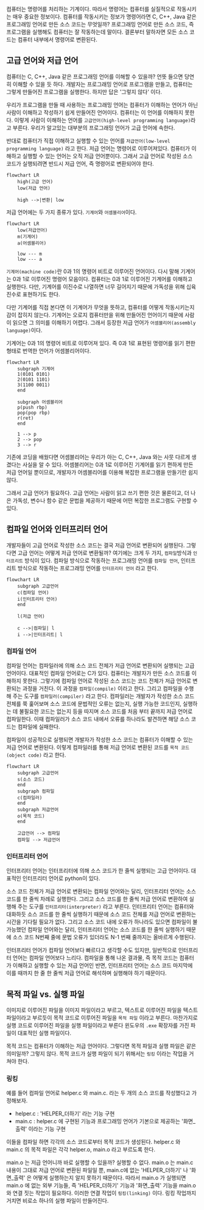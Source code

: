 컴퓨터는 명령어를 처리하는 기계이다. 따라서 명령어는 컴퓨터를 실질적으로 작동시키는 매우 중요한 정보이다. 컴퓨터를 작동시키는 정보가 명령어라면 C, C++, Java 같은 프로그래밍 언어로 만든 소스 코드는 무엇일까? 프로그래밍 언어로 만든 소스 코드, 즉 프로그램을 실행해도 컴퓨터는 잘 작동하는데 말이다. 결론부터 말하자면 모든 소스 코드는 컴퓨터 내부에서 명령어로 변환된다.

## 고급 언어와 저급 언어

컴퓨터는 C, C++, Java 같은 프로그래밍 언어를 이해할 수 있을까? 언뜻 들으면 당연히 이해할 수 있을 듯 하다. 개발자는 프로그래밍 언어로 프로그램을 만들고, 컴퓨터는 그렇게 만들어진 프로그램을 실행한다. 하지만 답은 '그렇지 않다' 이다.

우리가 프로그램을 만들 때 사용하는 프로그래밍 언어는 컴퓨터가 이해하는 언어가 아닌 사람이 이해하고 작성하기 쉽게 만들어진 언어이다. 컴퓨터는 이 언어를 이해하지 못한다. 이렇게 사람이 이해하는 언어를 `고급언어(high-level programming language)`라고 부른다. 우리가 알고있는 대부분의 프로그래밍 언어가 고급 언어에 속한다.

반대로 컴퓨터가 직접 이해하고 실행할 수 있는 언어를 `저급언어(low-level programming language)` 라고 한다. 저급 언어는 명령어로 이루어져있다. 컴퓨터가 이해하고 실행할 수 있는 언어는 오직 저급 언어뿐이다. 그래서 고급 언어로 작성된 소스 코드가 실행되려면 반드시 저급 언어, 즉 명령어로 변환되어야 한다.

```mermaid
flowchart LR
	high(고급 언어)
	low(저급 언어)
	
	high -->|변환| low
```

저급 언어에는 두 가지 종류가 있다. `기계어`와 `어셈블리어`이다.
```mermaid
flowchart LR
	low(저급언어)
	m(기계어)
	a(어셈블리어)
	
	low --- m
	low --- a
```

`기계어(machine code)`란 0과 1의 명령어 비트로 이루어진 언어이다. 다시 말해 기계어는 0과 1로 이루어진 명령어 모음이다. 컴퓨터는 0과 1로 이루어진 기계어를 이해하고 실행한다. 다만, 기계어를 이진수로 나열하면 너무 길어지기 때문에 가독성을 위해 십육진수로 표현하기도 한다.

다만 기계어를 직접 본다면 이 기계어가 무엇을 뜻하고, 컴퓨터를 어떻게 작동시키는지 감이 잡히지 않는다. 기계어는 오로지 컴퓨터만을 위해 만들어진 언어이기 때문에 사람이 읽으면 그 의미를 이해하기 어렵다. 그래서 등장한 저급 언어가 `어셈블리어(assembly language)`이다.

기계어는 0과 1의 명령어 비트로 이루어져 있다. 즉 0과 1로 표현된 명령어를 읽기 편한 형태로 번역한 언어가 어셈블리어이다.
```mermaid
flowchart LR
	subgraph 기계어
	1(0101 0101)
	2(0101 1101)
	3(1100 0011)
	end
	
	subgraph 어셈블리어
	p(push rbp)
	pop(pop rbp)
	r(ret)
	end
	
	1 --> p
	2 --> pop
	3 --> r
```

기존에 코딩을 배웠다면 어셈블리어는 우리가 아는 C, C++, Java 와는 사뭇 다르게 생겼다는 사실을 알 수 있다. 어셈블리어는 0과 1로 이루어진 기계어를 읽기 편하게 만든 저급 언어일 뿐이므로, 개발자가 어셈블리어를 이용해 복잡한 프로그램을 만들기란 쉽지 않다.

그래서 고급 언어가 필요하다. 고급 언어는 사람이 읽고 쓰기 편한 것은 물론이고, 더 나은 가독성, 변수나 함수 같은 문법을 제공하기 때문에 어떤 복잡한 프로그램도 구현할 수 있다.

## 컴파일 언어와 인터프리터 언어

개발자들이 고급 언어로 작성한 소스 코드는 결국 저급 언어로 변환되어 실행된다. 그렇다면 고급 언어는 어떻게 저급 언어로 변환될까? 여기에는 크게 두 가지, `컴파일`방식과 `인터프리트` 방식이 있다. 컴파일 방식으로 작동하는 프로그래밍 언어를 `컴파일 언어`, 인터프리트 방식으로 작동하는 프로그래밍 언어를 `인터프리터 언어` 라고 한다.
```mermaid
flowchart LR
	subgraph 고급언어
	c(컴파일 언어)
	i(인터프리터 언어)
	end
	
	l(저급 언어)
	
	c -->|컴파일| l
	i -->|인터프리트| l
```
### 컴파일 언어

컴파일 언어는 컴파일러에 의해 소스 코드 전체가 저급 언어로 변환되어 실행되는 고급 언어이다. 대표적인 컴파일 언어로는 C가 있다. 컴퓨터는 개발자가 만든 소스 코드를 이해하지 못한다. 그렇기에 컴파일 언어로 작성된 소스 코드는 코드 전체가 저급 언어로 변환되는 과정을 거친다. 이 과정을 `컴파일(compile)` 이라고 한다. 그리고 컴파일을 수행해 주는 도구를 `컴파일러(compiler)` 라고 한다. 컴파일러는 개발자가 작성한 소스 코드 전체를 쭉 훑어보며 소스 코드에 문법적인 오류는 없는지, 실행 가능한 코드인지, 실행하는 데 불필요한 코드는 없는지 등을 따지며 소스 코드를 처음 부터 끝까지 저급 언어로 컴파일한다. 이때 컴파일러가 소스 코드 내에서 오류를 하나라도 발견하면 해당 소스 코드는 컴파일에 실패한다.

컴파일이 성공적으로 실행되면 개발자가 작성한 소스 코드는 컴퓨터가 이해할 수 있는 저급 언어로 변환된다. 이렇게 컴파일러를 통해 저급 언어로 변환된 코드를 `목적 코드(object code)` 라고 한다.

```mermaid
flowchart LR
	subgraph 고급언어
	s(소스 코드)
	end
	subgraph 컴파일
	c(컴파일러)
	end
	subgraph 저급언어
	o(목적 코드)
	end
	
	고급언어 --> 컴파일
	컴파일 --> 저급언어
```
### 인터프리터 언어

인터프리터 언어는 인터프리터에 의해 소스 코드가 한 줄씩 실행되는 고급 언어이다. 대표적인 인터프리터 언어로 python이 있다.

소스 코드 전체가 저급 언어로 변환되는 컴파일 언어와는 달리, 인터프리터 언어는 소스 코드를 한 줄씩 차례로 실행한다. 그리고 소스 코드를 한 줄씩 저급 언어로 변환하여 실행해 주는 도구를 `인터프리터(interpreter)` 라고 부른다. 인터프리터 언어는 컴퓨터와 대화하듯 소스 코드를 한 줄씩 실행하기 때문에 소스 코드 전체를 저급 언어로 변환하는 시간을 기다릴 필요가 없다. 그리고 소스 코드 내에 오류가 하나라도 있으면 컴파일이 불가능했던 컴파일 언어와는 달리, 인터프리터 언어는 소스 코드를 한 줄씩 실행하기 때문에 소스 코드 N번째 줄에 문법 오류가 있더라도 N-1 번째 줄까지는 올바르게 수행된다.

인터프리터 언어가 컴파일 언어보다 빠르다고 생각할 수도 있지만, 일반적으로 인터프리터 언어는 컴파일 언어보다 느리다. 컴파일을 통해 나온 결과물, 즉 목적 코드는 컴퓨터가 이해하고 실행할 수 있는 저급 언어인 반면, 인터프리터 언어는 소스 코드 마지막에 이를 때까지 한 줄 한 줄씩 저급 언어로 해석하며 실행해야 하기 때문이다.

## 목적 파일 vs. 실행 파일

이미지로 이루어진 파일을 이미지 파일이라고 부르고, 텍스트로 이루어진 파일을 텍스트 파일이라고 부르듯이 목적 코드로 이루어진 파일을 `목적 파일` 이라고 부른다. 마찬가지로 실행 코드로 이루어진 파일을 실행 파일이라고 부른다 윈도우의 `.exe` 확장자를 가진 파일이 대표적인 실행 파일이다.

목적 코드는 컴퓨터가 이해하는 저급 언어이다. 그렇다면 목적 파일과 실행 파일은 같은 의미일까? 그렇지 않다. 목적 코드가 실행 파일이 되기 위해서는 `링킹` 이라는 작업을 거쳐야 한다.

### 링킹

예를 들어 컴파일 언어로 helper.c 와 main.c. 라는 두 개의 소스 코드를 작성했다고 가정해보자.

- helper.c : 'HELPER_더하기' 라는 기능 구현
- main.c : helper.c 에 구현된 기능과 프로그래밍 언어가 기본으로 제공하는 '화면_출력' 이라는 기능 구현

이들을 컴파일 하면 각각의 소스 코드로부터 목적 코드가 생성된다. helper.c 와 main.c 의 목적 파일은 각각 helper.o, main.o 라고 부르도록 한다.

main.o 는 저급 언어니까 바로 실행할 수 있을까? 실행할 수 없다. main.o 는 main.c 내용이 그대로 저급 언어로 변환된 파일일 뿐, main.c에 없는 'HELPER_더하기' 나 '화면_출력' 은 어떻게 실행하는지 알지 못하기 때문이다. 따라서 main.o 가 실행되면 main.o 에 없는 외부 기능들, 즉 'HELPER_더하기' 기능과 '화면_출력' 기능을 main.o 와 연결 짓는 작업이 필요하다. 이러한 연결 작업이 `링킹(linking)` 이다. 링킹 작업까지 거치면 비로소 하나의 실행 파일이 만들어진다.